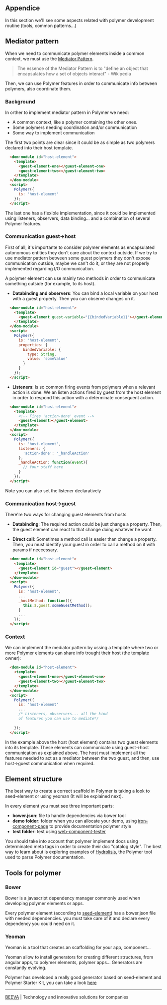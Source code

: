 ## Appendice
In this section we'll see some aspects related with polymer development routine (tools, common patterns...)

## Mediator pattern

When we need to communicate polymer elements inside a common context, we must use the [Mediator Pattern](https://en.wikipedia.org/wiki/Mediator_pattern).

> The essence of the Mediator Pattern is to "define an object that encapsulates how a set of objects interact" - Wikipedia

Then, we can use Polymer features in order to communicate info between polymers, also coordinate them.

### Background

In orther to implement mediator pattern in Polymer we need:

* A common context, like a polymer containing the other ones.
* Some polymers needing coordination and/or communication
* Some way to implement communication

The first two points are clear since it could be as simple as two polymers declared into their host template.

```html
  <dom-module id="host-element">
    <template>
      <guest-element-one></guest-element-one>
      <guest-element-two></guest-element-two>
    </template>
  </dom-module>
  <script>
    Polymer({
      is: 'host-element'
    });
  </script>
```

The last one has a flexible implementation, since it could be implemented using listeners, observers, data binding... and a combination of several Polymer features.

### Communication guest->host

First of all, it's importante to consider polymer elements as encapsulated autonomous entities they don't care about the context outside. If we try to use mediator pattern between some guest polymers they don't expose communication outside, maybe we can't do it, or they are not properly implemented regarding I/O communication.

A polymer element can use mainly two methods in order to communicate something outside (for example, to its host).

* **Databinding and observers**: You can bind a local variable on your host with a guest property. Then you can observe changes on it.

```html
  <dom-module id="host-element">
    <template>
      <guest-element guest-variable="{{bindedVariable}}"></guest-element>
    </template>
  </dom-module>
  <script>
    Polymer({
      is: 'host-element',
      properties: {
        bindedVariable: {
          type: String,
          value: 'someValue'
        }
      }
    });
  </script>
```

* **Listeners**: Is so common firing events from polymers when a relevant action is done. We an listen actions fired by guest from the host element in order to respond this action with a determinate consequent action.

  
```html
  <dom-module id="host-element">
    <template>
      <!-- Fires 'action-done' event -->
      <guest-element></guest-element>
    </template>
  </dom-module>
  <script>
    Polymer({
      is: 'host-element',
      listeners: {
        'action-done': '_handleAction'
      },
      _handleAction: function(event){
        // Your staff here
      }
    });
  </script>
```

Note you can also set the listener declaratively

### Communication host->guest

There're two ways for changing guest elements from hosts.

* **Databinding**: The required action could be just change a property. Then, the guest element can react to that change doing whatever he want.


* **Direct call**: Sometimes a method call is easier than change a property. Then, you must identify your guest in order to call a method on it with params if neccessary.

```html
  <dom-module id="host-element">
    <template>
      <guest-element id="guest"></guest-element>
    </template>
  </dom-module>
  <script>
    Polymer({
      is: 'host-element',
      ...
      _hostMethod: function(){
        this.$.guest.someGuestMethod();
      }
      ...
    });
  </script>
```


### Context

We can implement the mediator pattern by ussing a template where two or more Polymer elements can share info trought their host (the template owner):

```html
  <dom-module id="host-element">
    <template>
      <guest-element-one></guest-element-one>
      <guest-element-two></guest-element-two>
    </template>
  </dom-module>
  <script>
    Polymer({
      is: 'host-element'
      ...
      /* Listeners, obvservers... all the kind 
      of features you can use to mediate*/
      
    });
  </script>
```

In the example above the host (host element) contains two guest elements into its template. These elements can communicate using guest->host communication as explained above. The host must implement all the features needed to act as a mediator between the two guest, and then, use host->guest communication when required.

## Element structure

The best way to create a correct scaffold in Polymer is taking a look to seed-element or using yeoman (It will be explained next).

In every element you must see three important parts:

* **bower.json**: file to handle dependencies via bower tool
* **demo folder**: folder when you can allocate your demo, using [iron-component-page](https://github.com/PolymerElements/iron-component-page) to provide documentation polymer style
* **test folder**: test using [web-component-tester](https://github.com/Polymer/web-component-tester)

You should take into account that polymer implement docs using determinated meta tags in order to create their doc "catalog style". The best way to learn about is exploring examples of [Hydrolisis](https://github.com/Polymer/hydrolysis), the Polymer tool used to parse Polymer documentation.

## Tools for polymer
### Bower
Bower is a javascript dependency manager commonly used when developing polymer elements or apps.

Every polymer element (according to [seed-element](https://github.com/polymerelements/seed-element)) has a bower.json file with needed dependencies. you must take care of it and declare every dependency you could need on it.

### Yeoman
Yeoman is a tool that creates an scaffolding for your app, component...

Yeoman allow to install generators for creating different structures, from angular apps, to polymer elements, polymer apps... Generators are constantly evolving.

Polymer has developed a really good generator based on seed-element and Polymer Starter Kit, you can take a look [here](https://github.com/yeoman/generator-polymer)
___

[BEEVA](https://www.beeva.com) | Technology and innovative solutions for companies
